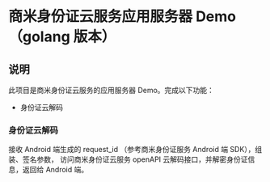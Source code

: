 # 商米身份证云服务应用服务器 Demo （golang 版本）

## 说明

此项目是商米身份证云服务的应用服务器 Demo。完成以下功能：

- 身份证云解码

### 身份证云解码

接收 Android 端生成的 request_id （参考商米身份证服务 Android 端 SDK），组装、签名参数，
访问商米身份证云服务 openAPI 云解码接口，并解密身份证信息，返回给 Android 端。